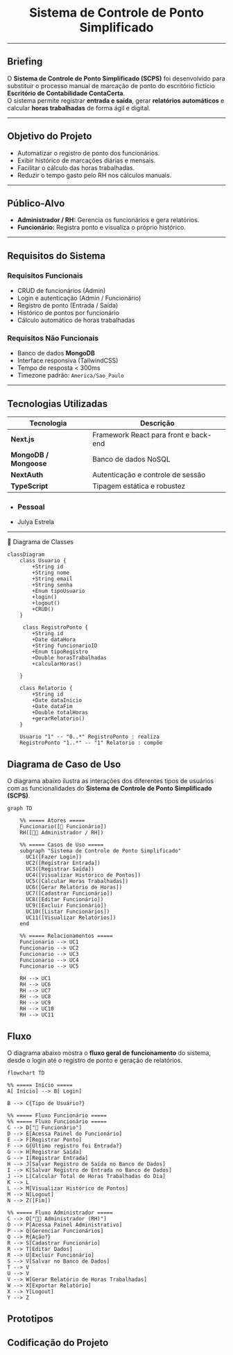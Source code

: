 
<h1 align="center">Sistema de Controle de Ponto Simplificado</h1>


---

## Briefing

O **Sistema de Controle de Ponto Simplificado (SCPS)** foi desenvolvido para substituir o processo manual de marcação de ponto do escritório fictício **Escritório de Contabilidade ContaCerta**.  
O sistema permite registrar **entrada e saída**, gerar **relatórios automáticos** e calcular **horas trabalhadas** de forma ágil e digital.

---

## Objetivo do Projeto

- Automatizar o registro de ponto dos funcionários.  
- Exibir histórico de marcações diárias e mensais.  
- Facilitar o cálculo das horas trabalhadas.  
- Reduzir o tempo gasto pelo RH nos cálculos manuais.

---

## Público-Alvo

- **Administrador / RH:** Gerencia os funcionários e gera relatórios.  
- **Funcionário:** Registra ponto e visualiza o próprio histórico.

---

##  Requisitos do Sistema

###  Requisitos Funcionais
- CRUD de funcionários (Admin)  
- Login e autenticação (Admin / Funcionário)  
- Registro de ponto (Entrada / Saída)  
- Histórico de pontos por funcionário  
- Cálculo automático de horas trabalhadas  


### Requisitos Não Funcionais
- Banco de dados **MongoDB**  
- Interface responsiva (TailwindCSS)  
- Tempo de resposta < 300ms  
- Timezone padrão: `America/Sao_Paulo`

---

## Tecnologias Utilizadas

| Tecnologia | Descrição |
|-------------|------------|
| **Next.js** | Framework React para front e back-end |
| **MongoDB / Mongoose** | Banco de dados NoSQL |
| **NextAuth** | Autenticação e controle de sessão |
| **TypeScript** | Tipagem estática e robustez |

- ### Pessoal
 - Julya Estrela
---


🧩 Diagrama de Classes
```mermaid
classDiagram
    class Usuario {
        +String id
        +String nome
        +String email
        +String senha
        +Enum tipoUsuario
        +login()
        +logout()
        +CRUD()
    }

     class RegistroPonto {
        +String id
        +Date dataHora
        +String funcionarioID
        +Enum tipoRegistro
        +Double horasTrabalhadas
        +calcularHoras()

    }

    class Relatorio {
        +String id
        +Date dataInicio
        +Date dataFim
        +Double totalHoras
        +gerarRelatorio()
    }

    Usuario "1" -- "0..*" RegistroPonto : realiza
    RegistroPonto "1..*" -- "1" Relatorio : compõe
```


## Diagrama de Caso de Uso

O diagrama abaixo ilustra as interações dos diferentes tipos de usuários com as funcionalidades do **Sistema de Controle de Ponto Simplificado (SCPS)**.

```mermaid
graph TD

    %% ===== Atores =====
    Funcionario([👤 Funcionário])
    RH([🧑‍💼 Administrador / RH])

    %% ===== Casos de Uso =====
    subgraph "Sistema de Controle de Ponto Simplificado"
      UC1([Fazer Login])
      UC2([Registrar Entrada])
      UC3([Registrar Saída])
      UC4([Visualizar Histórico de Pontos])
      UC5([Calcular Horas Trabalhadas])
      UC6([Gerar Relatório de Horas])
      UC7([Cadastrar Funcionário])
      UC8([Editar Funcionário])
      UC9([Excluir Funcionário])
      UC10([Listar Funcionários])
      UC11([Visualizar Relatórios])
    end

    %% ===== Relacionamentos =====
    Funcionario --> UC1
    Funcionario --> UC2
    Funcionario --> UC3
    Funcionario --> UC4
    Funcionario --> UC5

    RH --> UC1
    RH --> UC6
    RH --> UC7
    RH --> UC8
    RH --> UC9
    RH --> UC10
    RH --> UC11
```

##  Fluxo 

O diagrama abaixo mostra o **fluxo geral de funcionamento** do sistema, desde o login até o registro de ponto e geração de relatórios.

```mermaid
flowchart TD

%% ===== Início =====
A[ Início] --> B[ Login]

B --> C{Tipo de Usuário?}

%% ===== Fluxo Funcionário =====
%% ===== Fluxo Funcionário =====
C --> D["🧍 Funcionário"]
D --> E[Acessa Painel do Funcionário]
E --> F[Registrar Ponto]
F --> G{Último registro foi Entrada?}
G --> H[Registrar Saída]
G --> I[Registrar Entrada]
H --> J[Salvar Registro de Saída no Banco de Dados]
I --> K[Salvar Registro de Entrada no Banco de Dados]
J --> L[Calcular Total de Horas Trabalhadas do Dia]
K --> L
L --> M[Visualizar Histórico de Pontos]
M --> N[Logout]
N --> Z([Fim])

%% ===== Fluxo Administrador =====
C --> O["🧑‍💼 Administrador (RH)"]
O --> P[Acessa Painel Administrativo]
P --> Q[Gerenciar Funcionários]
Q --> R{Ação?}
R --> S[Cadastrar Funcionário]
R --> T[Editar Dados]
R --> U[Excluir Funcionário]
S --> V[Salvar no Banco de Dados]
T --> V
U --> V
V --> W[Gerar Relatório de Horas Trabalhadas]
W --> X[Exportar Relatório]
X --> Y[Logout]
Y --> Z
```

## Prototipos

## Codificação do Projeto
